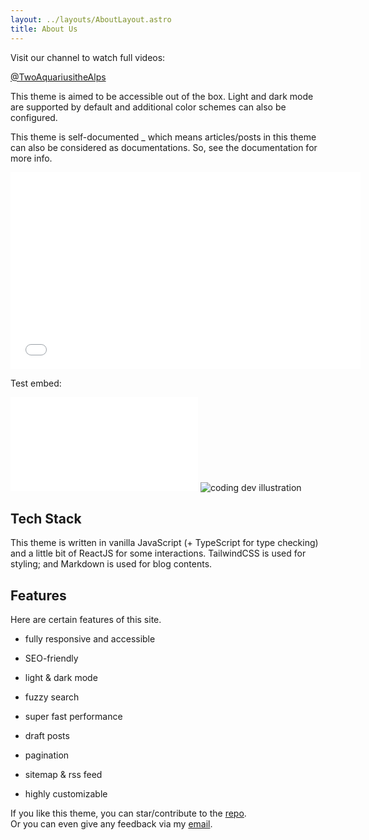 ```yaml
---
layout: ../layouts/AboutLayout.astro
title: About Us
---
```

Visit our channel to watch full videos:

[@TwoAquariusitheAlps](https://www.youtube.com/channel/UCLUrq9sDCi5w45fvxgt22xw?sub_confirmation=1)

This theme is aimed to be accessible out of the box. Light and dark mode are supported by default and additional color schemes can also be configured.

This theme is self-documented \_ which means articles/posts in this theme can also be considered as documentations. So, see the documentation for more info.

<iframe width="560" height="315" src="[https://www.youtube.com/embed/r6gy0m86j34?si=UqwJFMicNRELzqBy](https://www.youtube.com/embed/r6gy0m86j34?si=UqwJFMicNRELzqBy)" title="YouTube video player" frameborder="0" allow="accelerometer; autoplay; clipboard-write; encrypted-media; gyroscope; picture-in-picture; web-share" referrerpolicy="strict-origin-when-cross-origin" allowfullscreen></iframe>

Test embed:

<iframe src="[https://www.youtube.com/embed/r6gy0m86j34?si=UqwJFMicNRELzqBy](https://www.youtube.com/embed/r6gy0m86j34?si=UqwJFMicNRELzqBy)" frameborder="0" allowfullscreen></iframe>

<img src="/assets/dev.svg" alt="coding dev illustration" class="sm:w-1/2 mx-auto">

## Tech Stack

This theme is written in vanilla JavaScript (+ TypeScript for type checking) and a little bit of ReactJS for some interactions. TailwindCSS is used for styling; and Markdown is used for blog contents.

## Features

Here are certain features of this site.

*   fully responsive and accessible
    
*   SEO-friendly
    
*   light & dark mode
    
*   fuzzy search
    
*   super fast performance
    
*   draft posts
    
*   pagination
    
*   sitemap & rss feed
    
*   highly customizable
    

If you like this theme, you can star/contribute to the [repo](https://github.com/satnaing/astro-paper).  
Or you can even give any feedback via my [email](mailto:contact@satnaing.dev).